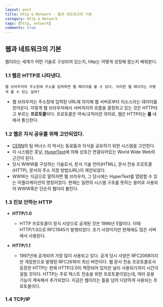 ```yaml
---
layout: post
title: Http & Network - 웹과 네트워크의 기본
category: Http & Network
tags: [http, network]
comments: true
---
```




## 웹과 네트워크의 기본
웹이라는 세계가 어떤 기술로 구성되어 있는지, http는 어떻게 성장해 왔는지 배워본다.

### 1.1 웹은 HTTP로 나타낸다.
```
웹 브라우저의 주소창에 주소를 입력하면 웹 페이지를 볼 수 있다. 이러한 웹 페이지는 어떻게 볼 수 있는 걸까?
```
- 웹 브라우저는 주소창에 입력된 URL에 의지해 웹 서버로부터 리소스라는 데이터를 얻어온다.
이렇게 웹 브라우저에서 서버까지의 흐름을 결정하고 있는 것은 HTTP라고 부르는 **프로토콜**이다. 
프로토콜은 약속/규칙이란 의미로, 웹은 HTTP라는 **룰** 내에서 통신한다.

### 1.2 웹은 지식 공유를 위해 고안되었다.
- [CERN](https://ko.wikipedia.org/wiki/%EC%9C%A0%EB%9F%BD_%EC%9E%85%EC%9E%90_%EB%AC%BC%EB%A6%AC_%EC%97%B0%EA%B5%AC%EC%86%8C)의 
팀 버너스 리 박사는 동료들과 지식을 공유하기 위한 시스템을 고안한다. 
- 이 시스템은 훗날, [HyperText](https://ko.wikipedia.org/wiki/%ED%95%98%EC%9D%B4%ED%8D%BC%ED%85%8D%EC%8A%A4%ED%8A%B8)에 
의해 상호간 연결되어있는 World Wide Web의 근간이 된다.  
- 당시 WWW를 구성하는 기술로서, 문서 기술 언어(HTML), 문서 전송 프로토콜(HTTP), 문서의 주소 지정 방법(URL)이 제안되었다.  
- WWW는 지금으로 말하자면 웹 브라우저, 그 당시에는 HyperText를 열람할 수 있는 어플리케이션의 명칭이었다. 현재는 일련의 시스템 구조를 뜻하는 용어로 사용되어 WWW혹은 단순히 웹이라 불린다.  

### 1.3 진보 안하는 HTTP
- **HTTP/1.0**  
  - HTTP 프로토콜이 정식 사양으로 공개된 것은 1996년 5월이다. 이때 HTTP/1.0으로 RFC1945가 발행되었다. 초기 사양이지만 현재에도 많은 서버에서 사용된다.

- **HTTP/1.1**  
  - 1997년에 공개되어 가장 많이 사용되고 있다. 공개 당시 사양은 RFC2068이지만 개정판으로 발행된 RFC2616이 최신 버전이다.
웹 문서 전송 프로토콜로서 등장한 HTTP는 현재 HTTP/2.0이 책정되어 있지만 널리 사용되기까지 시간이 걸릴 것이다.
HTTP는 주로 텍스트 전송을 위한 프로토콜이었는데, 여러 응용 기능이 계속해서 추가되었다.
지금은 웹이라는 틀을 넘어 다양하게 사용되는 프로토콜이다.

### 1.4 TCP/IP

###
